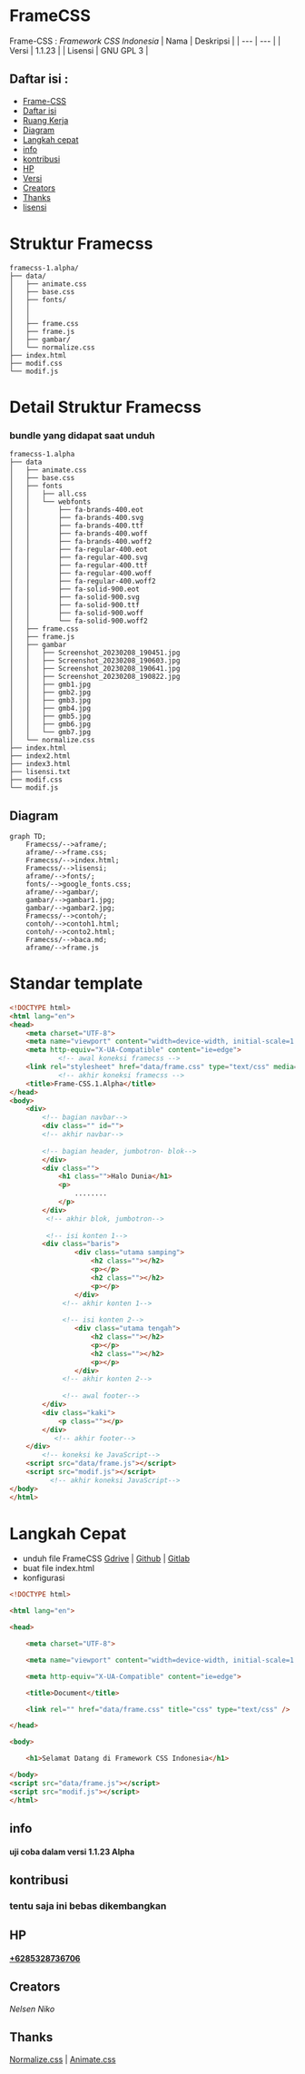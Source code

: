 # FrameCSS
Frame-CSS : _Framework CSS Indonesia_
| Nama | Deskripsi |
| --- | --- |
| Versi | 1.1.23 | 
| Lisensi | GNU GPL 3 |

## Daftar isi :

- [Frame-CSS](#frame-css)
- [Daftar isi](#daftar-isi)
- [Ruang Kerja](#ruang-kerja)
- [Diagram](#diagram)
- [Langkah cepat ](#langkah-cepat)
- [info](#info)
- [kontribusi](#kontribusi)
- [HP](#hp)
- [Versi](#versi)
- [Creators](#creators)
- [Thanks](#thanks)
- [lisensi](#lisensi)

# Struktur Framecss 

  ```text
framecss-1.alpha/
├── data/
│   ├── animate.css
│   ├── base.css
│   ├── fonts/
│   │  
│   │   
│   ├── frame.css
│   ├── frame.js
│   ├── gambar/
│   └── normalize.css
├── index.html
├── modif.css
└── modif.js
  ```
# Detail Struktur Framecss
### bundle yang didapat saat unduh
  ```text
framecss-1.alpha
├── data
│   ├── animate.css
│   ├── base.css
│   ├── fonts
│   │   ├── all.css
│   │   └── webfonts
│   │       ├── fa-brands-400.eot
│   │       ├── fa-brands-400.svg
│   │       ├── fa-brands-400.ttf
│   │       ├── fa-brands-400.woff
│   │       ├── fa-brands-400.woff2
│   │       ├── fa-regular-400.eot
│   │       ├── fa-regular-400.svg
│   │       ├── fa-regular-400.ttf
│   │       ├── fa-regular-400.woff
│   │       ├── fa-regular-400.woff2
│   │       ├── fa-solid-900.eot
│   │       ├── fa-solid-900.svg
│   │       ├── fa-solid-900.ttf
│   │       ├── fa-solid-900.woff
│   │       └── fa-solid-900.woff2
│   ├── frame.css
│   ├── frame.js
│   ├── gambar
│   │   ├── Screenshot_20230208_190451.jpg
│   │   ├── Screenshot_20230208_190603.jpg
│   │   ├── Screenshot_20230208_190641.jpg
│   │   ├── Screenshot_20230208_190822.jpg
│   │   ├── gmb1.jpg
│   │   ├── gmb2.jpg
│   │   ├── gmb3.jpg
│   │   ├── gmb4.jpg
│   │   ├── gmb5.jpg
│   │   ├── gmb6.jpg
│   │   └── gmb7.jpg
│   └── normalize.css
├── index.html
├── index2.html
├── index3.html
├── lisensi.txt
├── modif.css
└── modif.js
```

## Diagram
```mermaid
graph TD;
    Framecss/-->aframe/;
    aframe/-->frame.css;
    Framecss/-->index.html;
    Framecss/-->lisensi;
    aframe/-->fonts/;
    fonts/-->google_fonts.css;
    aframe/-->gambar/;
    gambar/-->gambar1.jpg;
    gambar/-->gambar2.jpg;
    Framecss/-->contoh/;
    contoh/-->contoh1.html;
    contoh/-->conto2.html;
    Framecss/-->baca.md;
    aframe/-->frame.js
```
# Standar template 
```html
<!DOCTYPE html>
<html lang="en">
<head>
    <meta charset="UTF-8">
    <meta name="viewport" content="width=device-width, initial-scale=1.0">
    <meta http-equiv="X-UA-Compatible" content="ie=edge">
            <!-- awal koneksi framecss -->
    <link rel="stylesheet" href="data/frame.css" type="text/css" media="all" />
            <!-- akhir koneksi framecss -->
    <title>Frame-CSS.1.Alpha</title>
</head>
<body>
    <div>
        <!-- bagian navbar-->
        <div class="" id="">
        <!-- akhir navbar-->
        
        <!-- bagian header, jumbotron- blok-->
        </div>
        <div class="">
            <h1 class="">Halo Dunia</h1>
            <p>
                ........
            </p>
        </div>
         <!-- akhir blok, jumbotron-->
         
         <!-- isi konten 1-->
        <div class="baris">
                <div class="utama samping">
                    <h2 class=""></h2>
                    <p></p>
                    <h2 class=""></h2>
                    <p></p>
                </div>
             <!-- akhir konten 1-->
             
             <!-- isi konten 2-->
                <div class="utama tengah">
                    <h2 class=""></h2>
                    <p></p>
                    <h2 class=""></h2>
                    <p></p>
                </div>
             <!-- akhir konten 2-->
             
             <!-- awal footer-->
        </div>
        <div class="kaki">
            <p class=""></p>
        </div>
           <!-- akhir footer-->
    </div>
        <!-- koneksi ke JavaScript-->
    <script src="data/frame.js"></script>
    <script src="modif.js"></script>
          <!-- akhir koneksi JavaScript-->
</body>
</html>
```
# Langkah Cepat
- unduh file FrameCSS [Gdrive](https://google.drive.com) | [Github](https://github.com/nelsenpro/aframe) | [Gitlab](https://)
- buat file index.html
- konfigurasi 
```html
<!DOCTYPE html>

<html lang="en">

<head>

    <meta charset="UTF-8">

    <meta name="viewport" content="width=device-width, initial-scale=1.0">

    <meta http-equiv="X-UA-Compatible" content="ie=edge">

    <title>Document</title>

    <link rel="" href="data/frame.css" title="css" type="text/css" />

</head>

<body>

    <h1>Selamat Datang di Framework CSS Indonesia</h1>

</body>
<script src="data/frame.js"></script>
<script src="modif.js"></script>
</html>
```

<!-- Text -->
## info
#### uji coba dalam versi 1.1.23 Alpha
## kontribusi 
<!-- Text -->
### tentu saja ini bebas dikembangkan
## HP
#### [+6285328736706](https://wa.me/6285328736706)
<!-- Text -->

## Creators
*Nelsen Niko*
<!-- Text -->

## Thanks
[Normalize.css](https://necolas.github.io/normalize.css/) | [Animate.css](https://animate.style/)

